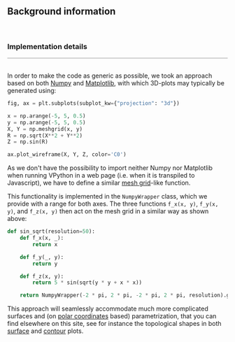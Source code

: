 ## Background information
<div class="header_line"><br/></div>

### Implementation details
<div style="border-top: 1px solid #999999"><br/></div>

In order to make the code as generic as possible, we took an approach based
on both [Numpy](https://numpy.org/) and [Matplotlib](https://matplotlib.org/), 
with which 3D-plots may typically be generated using:

```python
fig, ax = plt.subplots(subplot_kw={"projection": "3d"})

x = np.arange(-5, 5, 0.5)
y = np.arange(-5, 5, 0.5)
X, Y = np.meshgrid(x, y)
R = np.sqrt(X**2 + Y**2)
Z = np.sin(R)

ax.plot_wireframe(X, Y, Z, color='C0')
```

As we don't have the possibility to import neither Numpy nor Matplotlib when running
VPython in a web page (i.e. when it is transpiled to Javascript), 
we have to define a similar [mesh grid](https://www.geeksforgeeks.org/numpy-meshgrid-function/)-like 
function. 

This functionality is implemented in the `NumpyWrapper` class, which we provide with a range
for both axes. The three functions `f_x(x, y)`, `f_y(x, y)`, and `f_z(x, y)` then act
on the mesh grid in a similar way as shown above: 

```python
def sin_sqrt(resolution=50):
    def f_x(x, _):
        return x

    def f_y(_, y):
        return y

    def f_z(x, y):
        return 5 * sin(sqrt(y * y + x * x))

    return NumpyWrapper(-2 * pi, 2 * pi, -2 * pi, 2 * pi, resolution).get_plot_data(f_x, f_y, f_z)
```

This approach will seamlessly accommodate much more complicated surfaces 
and (on [polar coordinates](polar_coordinates.md) based) parametrization, 
that you can find elsewhere on this site, see for instance the topological shapes
in both [surface](topology_surface_plot.md) and [contour](topology_contour_plot.md) plots.
